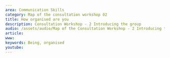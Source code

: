 ```yaml
---
area: Communication Skills
category: Map of the consultation workshop 02
title: How organised are you
description: Consultation Workshop - 2 Introducing the group
audio: /assets/audio/Map of the Consultation Workshop - 2 Introducing the group - How organised are you - MQ.mp3
article: 
www: 
keywords: Being, organised
youtube: 
--- 
```

